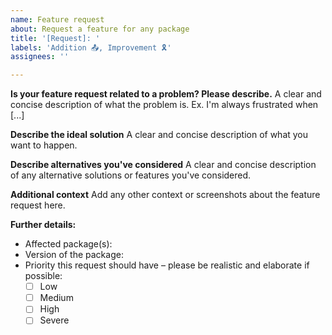 ```yaml
---
name: Feature request
about: Request a feature for any package
title: '[Request]: '
labels: 'Addition 📤, Improvement 🎗️'
assignees: ''

---
```


<!--
If you need help with the library installation or usage, please go to the Discord server instead:
  https://favware.tech/redirect/server
This issue tracker is only for bug reports and enhancement suggestions.
You likely won't receive any basic help here.
-->

**Is your feature request related to a problem? Please describe.**
A clear and concise description of what the problem is. Ex. I'm always frustrated when [...]

**Describe the ideal solution**
A clear and concise description of what you want to happen.

**Describe alternatives you've considered**
A clear and concise description of any alternative solutions or features you've considered.

**Additional context**
Add any other context or screenshots about the feature request here.

**Further details:**
- Affected package(s):
- Version of the package:
- Priority this request should have – please be realistic and elaborate if possible:
  - [ ] Low
  - [ ] Medium
  - [ ] High
  - [ ] Severe